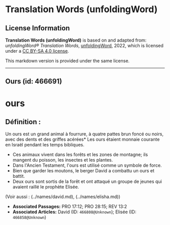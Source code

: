# Translation Words (unfoldingWord)

## License Information

**Translation Words (unfoldingWord)** is based on and adapted from: _unfoldingWord® Translation Words_, [unfoldingWord](https://unfoldingword.org/utw), 2022, which is licensed under a [CC BY-SA 4.0 license](https://creativecommons.org/licenses/by-sa/4.0/legalcode.en).

This markdown version is provided under the same license.



--------------------------------

## Ours (id: 466691)

ours
====

Définition :
------------

Un ours est un grand animal à fourrure, à quatre pattes brun foncé ou noirs, avec des dents et des griffes acérées\* Les ours étaient monnaie courante en Israël pendant les temps bibliques.

* Ces animaux vivent dans les forêts et les zones de montagne; ils mangent du poisson, les insectes et les plantes.
* Dans l'Ancien Testament, l'ours est utilisé comme un symbole de force.
* Bien que garder les moutons, le berger David a combattu un ours et battit.
* Deux ours sont sortis de la forêt et ont attaqué un groupe de jeunes qui avaient raillé le prophète Elisée.

(Voir aussi : (../names/david.md), (../names/elisha.md))

* **Associated Passages:** PRO 17:12; PRO 28:15; REV 13:2
* **Associated Articles:** David (ID: `466808@Unknown`); Elisée (ID: `466858@Unknown`)

